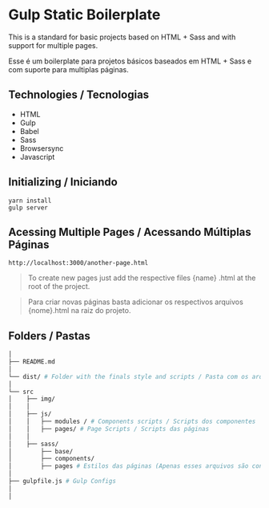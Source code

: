 # Gulp Static Boilerplate

This is a standard for basic projects based on HTML + Sass and with support for multiple pages.

Esse é um boilerplate para projetos básicos baseados em HTML + Sass e com suporte para multiplas páginas.

## Technologies / Tecnologias

- HTML
- Gulp
- Babel
- Sass
- Browsersync
- Javascript

## Initializing / Iniciando

`yarn install`
</br>
`gulp server`

## Acessing Multiple Pages / Acessando Múltiplas Páginas

`http://localhost:3000/another-page.html`

> To create new pages just add the respective files {name} .html at the root of the project.

> Para criar novas páginas basta adicionar os respectivos arquivos {nome}.html na raiz do projeto.

## Folders / Pastas

```sh
│
├── README.md
│
└── dist/ # Folder with the finals style and scripts / Pasta com os arquivos finais de estilo e scripts.
│
└── src
│    ├── img/
│    │
│    ├── js/
│    │   ├── modules / # Components scripts / Scripts dos componentes
│    │   ├── pages/ # Page Scripts / Scripts das páginas
│    │
│    ├── sass/
│        ├── base/
│        ├── components/
│        ├── pages # Estilos das páginas (Apenas esses arquivos são convertidos para CSS pelo Gulp)
│
├── gulpfile.js # Gulp Configs
│
│
```
